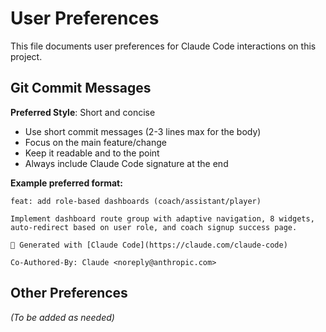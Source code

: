 # User Preferences

This file documents user preferences for Claude Code interactions on this project.

## Git Commit Messages

**Preferred Style**: Short and concise

- Use short commit messages (2-3 lines max for the body)
- Focus on the main feature/change
- Keep it readable and to the point
- Always include Claude Code signature at the end

**Example preferred format:**
```
feat: add role-based dashboards (coach/assistant/player)

Implement dashboard route group with adaptive navigation, 8 widgets, auto-redirect based on user role, and coach signup success page.

🤖 Generated with [Claude Code](https://claude.com/claude-code)

Co-Authored-By: Claude <noreply@anthropic.com>
```

## Other Preferences

_(To be added as needed)_
